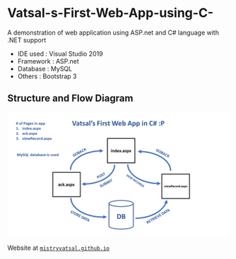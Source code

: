 # Vatsal-s-First-Web-App-using-C-
A demonstration of web application using ASP.net and C# language with .NET support

- IDE used : Visual Studio 2019
- Framework : ASP.net
- Database : MySQL
- Others : Bootstrap 3

## Structure and Flow Diagram

![diagram](https://raw.githubusercontent.com/mistryvatsal/Vatsal-s-First-Web-App-using-C-/master/Small_Architecture.png)

Website at <a href="http://mistryvatsal.github.io" target="_blank">`mistryvatsal.github.io`</a>